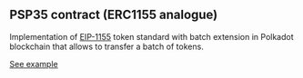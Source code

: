 ## PSP35 contract (ERC1155 analogue)

Implementation of [EIP-1155](https://eips.ethereum.org/EIPS/eip-1155) token standard with batch extension in Polkadot blockchain that allows to transfer a batch of tokens.

[See example](https://supercolony-net.github.io/openbrush-contracts/smart-contracts/psp1155/extensions/psp1155burnable)
